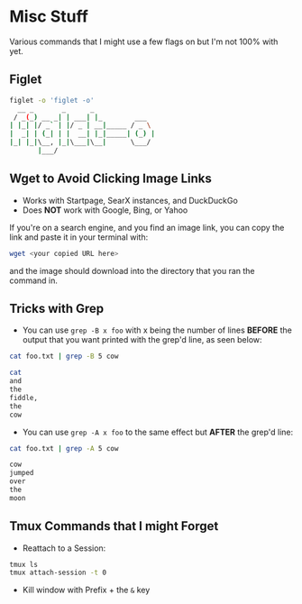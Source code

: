 Misc Stuff
==========
Various commands that I might use a few flags on but I'm not 100% with yet. 

Figlet
------
```bash
figlet -o 'figlet -o'
  __ _       _      _
 / _(_) __ _| | ___| |_        ___
| |_| |/ _` | |/ _ | __|_____ / _ \
|  _| | (_| | |  __| |_|_____| (_) |
|_| |_|\__, |_|\___|\__|      \___/
       |___/

```

Wget to Avoid Clicking Image Links
----------------------------------
* Works with Startpage, SearX instances, and DuckDuckGo  
* Does **NOT** work with Google, Bing, or Yahoo  

If you're on a search engine, and you find an image link, you can copy the link and paste it in your terminal with:


```bash
wget <your copied URL here>
```

and the image should download into the directory that you ran the command in.


Tricks with Grep
----------------
* You can use `grep -B x foo` with x being the number of lines **BEFORE** the output that you want printed with the grep'd line, as seen below:

```bash
cat foo.txt | grep -B 5 cow

cat
and
the
fiddle,
the
cow
```

* You can use `grep -A x foo` to the same effect but **AFTER** the grep'd line:

```bash
cat foo.txt | grep -A 5 cow

cow
jumped
over
the
moon
```


Tmux Commands that I might Forget
---------------------------------

* Reattach to a Session:  

```bash
tmux ls
tmux attach-session -t 0
```

* Kill window with Prefix + the `&` key
